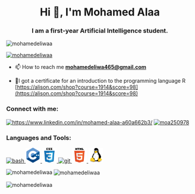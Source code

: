 <h1 align="center">Hi 👋, I'm Mohamed Alaa</h1>
<h3 align="center">I am a first-year Artificial Intelligence student.</h3>

<p align="left"> <img src="https://komarev.com/ghpvc/?username=mohamedeliwaa&label=Profile%20views&color=0e75b6&style=flat" alt="mohamedeliwaa" /> </p>

<p align="left"> <a href="https://github.com/ryo-ma/github-profile-trophy"><img src="https://github-profile-trophy.vercel.app/?username=mohamedeliwaa" alt="mohamedeliwaa" /></a> </p>

- 📫 How to reach me **mohamedeliwa465@gmail.com**

- 📄I got a certificate for an introduction to the programming language R [https://alison.com/shop?course=1914&score=98](https://alison.com/shop?course=1914&score=98)

<h3 align="left">Connect with me:</h3>
<p align="left">
<a href="https://linkedin.com/in/https://www.linkedin.com/in/mohamed-alaa-a60a662b3/" target="blank"><img align="center" src="https://raw.githubusercontent.com/rahuldkjain/github-profile-readme-generator/master/src/images/icons/Social/linked-in-alt.svg" alt="https://www.linkedin.com/in/mohamed-alaa-a60a662b3/" height="30" width="40" /></a>
<a href="https://codeforces.com/profile/moa250978" target="blank"><img align="center" src="https://raw.githubusercontent.com/rahuldkjain/github-profile-readme-generator/master/src/images/icons/Social/codeforces.svg" alt="moa250978" height="30" width="40" /></a>
</p>

<h3 align="left">Languages and Tools:</h3>
<p align="left"> <a href="https://www.gnu.org/software/bash/" target="_blank" rel="noreferrer"> <img src="https://www.vectorlogo.zone/logos/gnu_bash/gnu_bash-icon.svg" alt="bash" width="40" height="40"/> </a> <a href="https://www.w3schools.com/cpp/" target="_blank" rel="noreferrer"> <img src="https://raw.githubusercontent.com/devicons/devicon/master/icons/cplusplus/cplusplus-original.svg" alt="cplusplus" width="40" height="40"/> </a> <a href="https://www.w3schools.com/css/" target="_blank" rel="noreferrer"> <img src="https://raw.githubusercontent.com/devicons/devicon/master/icons/css3/css3-original-wordmark.svg" alt="css3" width="40" height="40"/> </a> <a href="https://git-scm.com/" target="_blank" rel="noreferrer"> <img src="https://www.vectorlogo.zone/logos/git-scm/git-scm-icon.svg" alt="git" width="40" height="40"/> </a> <a href="https://www.w3.org/html/" target="_blank" rel="noreferrer"> <img src="https://raw.githubusercontent.com/devicons/devicon/master/icons/html5/html5-original-wordmark.svg" alt="html5" width="40" height="40"/> </a> <a href="https://www.linux.org/" target="_blank" rel="noreferrer"> <img src="https://raw.githubusercontent.com/devicons/devicon/master/icons/linux/linux-original.svg" alt="linux" width="40" height="40"/> </a> </p>

<p><img align="left" src="https://github-readme-stats.vercel.app/api/top-langs?username=mohamedeliwaa&show_icons=true&locale=en&layout=compact" alt="mohamedeliwaa" /></p>

<p>&nbsp;<img align="center" src="https://github-readme-stats.vercel.app/api?username=mohamedeliwaa&show_icons=true&locale=en" alt="mohamedeliwaa" /></p>

<p><img align="center" src="https://github-readme-streak-stats.herokuapp.com/?user=mohamedeliwaa&" alt="mohamedeliwaa" /></p>
